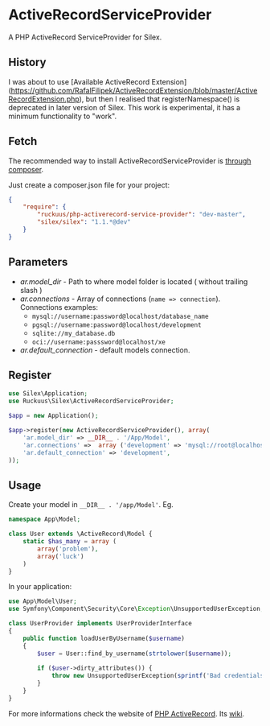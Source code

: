 ActiveRecordServiceProvider
===========================

A PHP ActiveRecord ServiceProvider for Silex. 

## History

I was about to use [Available ActiveRecord Extension] (https://github.com/RafalFilipek/ActiveRecordExtension/blob/master/ActiveRecordExtension.php), but then I realised that registerNamespace() is deprecated in later version of Silex. This work is experimental, it has a minimum functionality to "work".

## Fetch

The recommended way to install ActiveRecordServiceProvider is [through composer](http://getcomposer.org).

Just create a composer.json file for your project:

```JSON
{
    "require": {
        "ruckuus/php-activerecord-service-provider": "dev-master",
        "silex/silex": "1.1.*@dev"
    }
}
```

## Parameters

* *ar.model_dir* - Path to where model folder is located ( without trailing slash )
* *ar.connections* - Array of connections (`name => connection`). Connections examples:
    * `mysql://username:password@localhost/database_name`
    * `pgsql://username:password@localhost/development`
    * `sqlite://my_database.db`
    * `oci://username:passsword@localhost/xe`
* *ar.default_connection* - default models connection.

## Register

```PHP
use Silex\Application;
use Ruckuus\Silex\ActiveRecordServiceProvider;

$app = new Application();

$app->register(new ActiveRecordServiceProvider(), array(
    'ar.model_dir' => __DIR__ . '/App/Model',
    'ar.connections' =>  array ('development' => 'mysql://root@localhost/database_name'),
    'ar.default_connection' => 'development',
));

```

## Usage

Create your model in `__DIR__ . '/app/Model'`. Eg.

```PHP
namespace App\Model;

class User extends \ActiveRecord\Model {
    static $has_many = array (
        array('problem'),
        array('luck')
    )
}
```
In your application:

```PHP
use App\Model\User;
use Symfony\Component\Security\Core\Exception\UnsupportedUserException;

class UserProvider implements UserProviderInterface
{
    public function loadUserByUsername($username)
    {
        $user = User::find_by_username(strtolower($username));
        
        if ($user->dirty_attributes()) {
            throw new UnsupportedUserException(sprintf('Bad credentials for "%s"'), $username);
        }
    }
}

```

For more informations check the website of [PHP ActiveRecord](http://phpactiverecord.org/). Its [wiki](http://www.phpactiverecord.org/projects/main/wiki).
